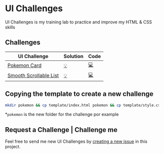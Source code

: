 # UI Challenges

UI Challenges is my training lab to practice and improve my HTML & CSS skills

## Challenges

| UI Challenge                                                | Solution                                                                    | Code                                                                                        |
| ----------------------------------------------------------- | --------------------------------------------------------------------------- | ------------------------------------------------------------------------------------------- |
| [Pokemon Card](https://dribbble.com/shots/4619445-Charmeleon) | [:bulb:](https://leandrotk.github.io/ui-challenges/pokemon-card/index.html) | [:computer:](https://github.com/leandrotk/ui-challenges/tree/master/pokemon-card)           |
| [Smooth Scrollable List](https://css-tricks.com/css-only-carousel/)     | [:bulb:](https://leandrotk.github.io/ui-challenges/smooth-scrollable-list)  | [:computer:](https://github.com/leandrotk/ui-challenges/tree/master/smooth-scrollable-list) |

## Copying the template to create a new challenge

```bash
mkdir pokemon && cp template/index.html pokemon && cp template/style.css pokemon
```

\*`pokemon` is the new folder for the challenge por example

## Request a Challenge | Challenge me

Feel free to send me new UI Challenges by [creating a new issue](https://github.com/leandrotk/ui-challenges/issues/new) in this project.
